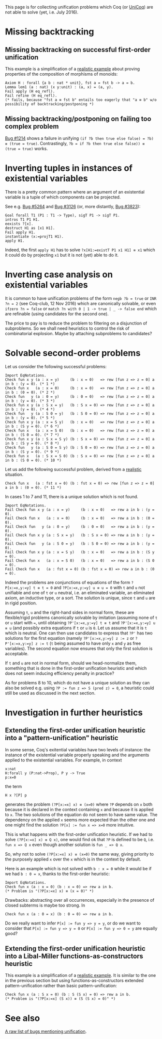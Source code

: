 This page is for collecting unification problems which Coq (or [UniCoq](https://github.com/unicoq/unicoq)) are not able to solve (yet, i.e. July 2016).

Missing backtracking
====================

Missing backtracking on successful first-order unification
----------------------------------------------------------

This example is a simplification of a [realistic example](files/monoid.v) about proving properties of the composition of morphisms of monoids:

    Axiom H : forall {a b : nat * unit}, fst a = fst b -> a = b.
    Lemma lem1 (a : nat) (x y:unit) : (a, x) = (a, y).
    Fail apply (H eq_refl).
    Fail refine (H eq_refl).
    (* fails, because "fst a ≡ fst b" entails too eagerly that "a ≡ b" w/o possibility of backtracking/postponing *)

Missing backtracking/postponing on failing too complex problem
--------------------------------------------------------------

[Bug \#1214](https://coq.inria.fr/bugs/show_bug.cgi?id=1214) shows a failure in unifying `(if ?b then true else false) = ?b) ≡ (true = true)`. Contrastingly, `?b = if ?b then true else false)) ≡ (true = true)` works.

Inverting tuples in instances of existential variables
======================================================

There is a pretty common pattern where an argument of an existential variable is a tuple of which components can be projected.

See e.g. [Bug \#5264](https://coq.inria.fr/bugs/show_bug.cgi?id=5264) and [Bug \#3126](https://coq.inria.fr/bugs/show_bug.cgi?id=3126) (or, more distantly, [Bug \#3823](https://coq.inria.fr/bugs/show_bug.cgi?id=3823)):

    Goal forall T1 (P1 : T1 -> Type), sigT P1 -> sigT P1.
    intros T1 P1 H1.
    eexists ?[x].
    destruct H1 as [x1 H1].
    Fail apply H1.
    instantiate (x:=projT1 H1).
    apply H1.

Indeed, the first `apply H1` has to solve `?x[H1:=existT P1 x1 H1] ≡ x1` which it could do by projecting `x1` but it is not (yet) able to do it.

Inverting case analysis on existential variables
================================================

It is common to have unification problems of the form `negb ?b = true` or `INR ?n = 2` (see Coq-club, 12 Nov 2016) which are canonically solvable, or even `ifzero ?n = false` or `match ?n with 0 | 1 -> true | _ -> false end` which are refinable (using candidates for the second one).

The price to pay is to reduce the problem to filtering on a disjunction of subproblems. So we shall need heuristics to control the risk of combinatorial explosion. Maybe by attaching subproblems to candidates?

Solvable second-order problems
==============================

Let us consider the following successful problems:

    Import EqNotations.
    Check fun x y (a : x = y)     (b : x = 0)   => rew [fun z => z = 0] a in b : (y = 0). (* 1 *)
    Check fun x   (a : x = 0)     (b : x = 0)   => rew [fun z => z = 0] a in b : (0 = 0). (* 2 *)
    Check fun   y (a : 0 = y)     (b : 0 = 0)   => rew [fun z => z = 0] a in b : (y = 0). (* 3 *)
    Check fun x y (a : S x = y)   (b : S x = 0) => rew [fun z => z = 0] a in b : (y = 0). (* 4 *)
    Check fun   y (a : S 0 = y)   (b : S 0 = 0) => rew [fun z => z = 0] a in b : (y = 0). (* 5 *)
    Check fun x y (a : x = S y)   (b : x = 0)   => rew [fun z => z = 0] a in b : (S y = 0). (* 6 *)
    Check fun x   (a : x = S 0)   (b : x = 0)   => rew [fun z => z = 0] a in b : (S 0 = 0). (* 7 *)
    Check fun x y (a : S x = S y) (b : S x = 0) => rew [fun z => z = 0] a in b : (S y = 0). (* 8 *)
    Check fun   y (a : S 0 = S y) (b : S 0 = 0) => rew [fun z => z = 0] a in b : (S y = 0). (* 9 *)
    Check fun x   (a : S x = S 0) (b : S x = 0) => rew [fun z => z = 0] a in b : (S 0 = 0). (* 10 *)

Let us add the following successful problem, derived from a [realistic](files/monoid.v) situation.

    Check fun x   (a : fst x = 0) (b : fst x = 0) => rew [fun z => z = 0] a in b : (0 = 0). (* 11 *)

In cases 1 to 7 and 11, there is a unique solution which is not found.

    Import EqNotations.
    Fail Check fun x y (a : x = y)     (b : x = 0)   => rew a in b : (y = 0).
    Fail Check fun x   (a : x = 0)     (b : x = 0)   => rew a in b : (0 = 0).
    Fail Check fun   y (a : 0 = y)     (b : 0 = 0)   => rew a in b : (y = 0).
    Fail Check fun x y (a : S x = y)   (b : S x = 0) => rew a in b : (y = 0).
    Fail Check fun   y (a : S 0 = y)   (b : S 0 = 0) => rew a in b : (y = 0).
    Fail Check fun x y (a : x = S y)   (b : x = 0)   => rew a in b : (S y = 0).
    Fail Check fun x   (a : x = S 0)   (b : x = 0)   => rew a in b : (S 0 = 0).
    Fail Check fun x   (a : fst x = 0) (b : fst x = 0) => rew a in b : (0 = 0).

Indeed the problems are conjunctions of equations of the form `?P[x:=x,y:=y] t ≡ t = 0` and `?P[x:=x,y:=y] u ≡ u = 0` with `t` and `u` not unifiable and one of `t` or `u` neutral, i.e. an eliminated variable, an eliminated axiom, an inductive type, or a sort. The solution is unique, since `t` and `u` are in rigid position.

Assuming `t`, `u` and the right-hand sides in normal form, these are flexible/rigid problems canonically solvable by imitation (assuming none of `t` or `u` start with `=`, until obtaining `?P'[x:=x,y:=y] t ≡ t` and `?P'[x:=x,y:=y] u ≡ u` (and possibly extra equations if `t` or `u` is `0`. Let us assume that it is `t` which is neutral. One can then use candidates to express that `?P'` has two solutions for the first equation (namely `?P'[x:=x,y:=y] z := z` or `?P'[x:=x,y:=y] z := t` (`t` being assumed to have only `x` and `y` as free variables). The second equation now ensures that only the first solution is acceptable.

If `t` and `u` are not in normal form, should we head-normalize them, something that is done in the first-order unification heuristic and which does not seem inducing efficiency penalty in practice?

As for problems 8 to 10, which do not have a unique solution as they can also be solved e.g. using `?P := fun z => S (pred z) = 0`, a heuristic could still be used as discussed in the next section.

Investigation in further heuristics
===================================

Extending the first-order unification heuristic into a "pattern-unification" heuristic
--------------------------------------------------------------------------------------

In some sense, Coq's exitential variables have two levels of instance: the instance of the existential variable properly speaking and the arguments applied to the existential variables. For example, in context

    x:nat
    H:forall y (P:nat->Prop), P y -> True
    p:x=0

the term

    H x ?[P] p

generates the problem `(?P[x:=x] x) ≡ (x=0)` where `?P` depends on `x` both because it is declared in the context containing `x` and because it is applied to `x`. The two solutions of the equation do not seem to have same value. The dependency on the applied `x` seems more expected than the other one and one might find the solution `?P[x] := fun x => x=0` more intuitive.

This is what happens with the first-order unification heuristic. If we had to solve `(?P[x:=x] x) ≡ Q x)`, one would find ok that `?P` is defined to be `Q`, i.e. `fun x => Q x` even though another solution is `fun _ => Q x`.

So, why not to solve `(?P[x:=x] x) ≡ (x=0)` the same way, giving priority to the purposely applied `x` over the `x` which is in the context by default.

Here is an example which is not solved with `b : x = 0` while it would be if we had `b : 0 = x`, thanks to the first-order heuristic:

    Import EqNotations.
    Check fun x (a : x = 0) (b : x = 0) => rew a in b.
    (* Problem is "(?P[x:=x] x) ≡ (x = 0)" *)

Drawbacks: abstracting over all occurrences, especially in the presence of closed subterms is maybe too strong. In

    Check fun x (a : 0 = x) (b : 0 = 0) => rew a in b.

Do we really want to infer `P[x] := fun y => y = y`, or do we want to consider that `P[x] := fun y => y = 0` or `P[x] := fun y => 0 = y` are equally good?

Extending the first-order unification heuristic into a Libal-Miller functions-as-constructors heuristic
-------------------------------------------------------------------------------------------------------

This example is a simplification of a [realistic example](files/monoid.v). It is similar to the one in the previous section but using functions-as-constructors extended pattern-unification rather than basic pattern-unification:

    Check fun x (a : S x = 0) (b : S (S x) = 0) => rew a in b.
    (* Problem is "(?P[x:=x] (S x)) ≡ (S (S x) = 0)" *)

See also
========

[A raw list of bugs mentioning unification](https://coq.inria.fr/bugs/buglist.cgi?quicksearch=unification&list_id=150125).
